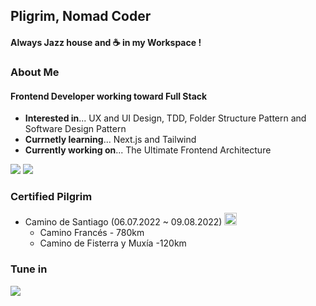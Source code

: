 ## Pligrim, Nomad Coder

#### Always Jazz house and ☕️ in my Workspace !

### About Me

#### Frontend Developer working toward Full Stack

- <b>Interested in</b>... UX and UI Design, TDD, Folder Structure Pattern and Software Design Pattern
- <b>Currnetly learning</b>... Next.js and Tailwind
- <b>Currently working on</b>... The Ultimate Frontend Architecture

<div>
<img src="https://img.shields.io/badge/React-61DAFB?style=for-the-badge&logo=React&logoColor=white">
<img src="https://img.shields.io/badge/Next.js-000000?style=for-the-badge&logo=Next.js&logoColor=white">
</div>



### <b>Certified Pilgrim</b>

  - Camino de Santiago (06.07.2022 ~ 09.08.2022) <img height="20" src="https://vivecamino.com/img/gal/concha-de-senalizacion-del-camino-de-santiago_7742_p.jpg"/>
    - Camino Francés - 780km
    - Camino de Fisterra y Muxía -120km

### Tune in

<img src="https://spotify-github-profile.vercel.app/api/view?uid=tgkojffehydttzptcg2d1dnxt&cover_image=true&theme=natemoo-re&show_offline=false&background_color=121212&interchange=true&bar_color=53b14f&bar_color_cover=false"/>
<!--
**postmelee/postmelee** is a ✨ _special_ ✨ repository because its `README.md` (this file) appears on your GitHub profile.

Here are some ideas to get you started:

- 🔭 I’m currently working on ...
- 🌱 I’m currently learning ...
- 👯 I’m looking to collaborate on ...
- 🤔 I’m looking for help with ...
- 💬 Ask me about ...
- 📫 How to reach me: ...
- 😄 Pronouns: ...
- ⚡ Fun fact: ...
  -->
